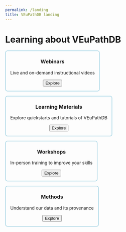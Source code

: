 ```yaml
---
permalink: /landing
title: VEuPathDB landing
---
```

<style>
.flex-container {
  display: flex;
  flex-wrap: wrap;
  text-align: center;
}
.flex-container div {
  border: 0.2em solid lightblue;
  border-radius: 0.5em;
  margin: 0 1em 1em 0;
  padding: 0 1em 1em;
}
</style>

<h1>Learning about VEuPathDB</h1>

<div class="static-content flex-container">

  <div>
    <h3>Webinars</h3>
    <p>Live and on-demand instructional videos</p>
    <button>Explore</button>
  </div>
  <div>
    <h3>Learning Materials</h3>
    <p>Explore quickstarts and tutorials of VEuPathDB</p>
    <button>Explore</button>
  </div>
  <div>
    <h3>Workshops</h3>
    <p>In-person training to improve your skills</p>
    <button>Explore</button>
  </div>
  <div>
    <h3>Methods</h3>
    <p>Understand our data and its provenance</p>
    <button>Explore</button>
  </div>

</div>
